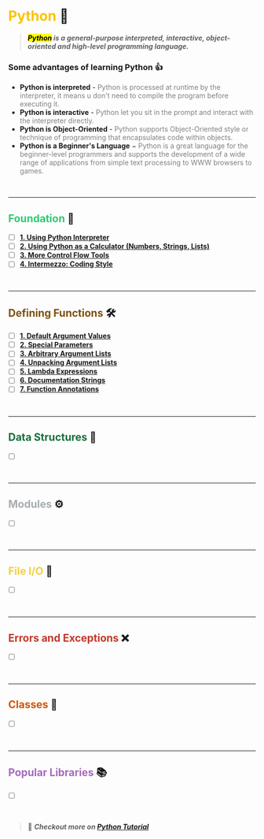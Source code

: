 # <span style = "color : #fcc300"> **Python** </span> 🐍

> ***<mark>Python</mark> is a general-purpose interpreted, interactive, object-oriented and high-level programming language.***

### **Some advantages of learning Python** 👍

* **Python is interpreted** - <span style = "color : #808080"> Python is processed at runtime by the interpreter, it means u don't need to compile the program before executing it. </span>
* **Python is interactive** - <span style = "color : #808080"> Python let you sit in the prompt and interact with the interpreter directly.</span>
* **Python is Object-Oriented** - <span style = "color : #808080"> Python supports Object-Oriented style or technique of programming that encapsulates code within objects.</span>
* **Python is a Beginner's Language** − <span style = "color : #808080"> Python is a great language for the beginner-level programmers and supports the development of a wide range of applications from simple text processing to WWW browsers to games.</span>

</br>

---
## <span style = "color : #2ECC71">**Foundation** </span>🌱
- [ ] **[1. Using Python Interpreter](/Python/foundation/1_python_interpreter.md)**
- [ ] **[2. Using Python as a Calculator (Numbers, Strings, Lists)]()**
- [ ] **[3. More Control Flow Tools]()**
- [ ] **[4. Intermezzo: Coding Style]()**

</br>

---
## <span style = "color : #7E5109"> **Defining Functions** </span> 🛠️

> 

- [ ] **[1. Default Argument Values]()**
- [ ] **[2. Special Parameters]()**
- [ ] **[3. Arbitrary Argument Lists]()**
- [ ] **[4. Unpacking Argument Lists]()**
- [ ] **[5. Lambda Expressions]()**
- [ ] **[6. Documentation Strings]()**
- [ ] **[7. Function Annotations]()**

</br>

---
## <span style = "color : #196F3D"> **Data Structures** </span>🌳

- [ ] **[]()**

</br>

---
## <span style = "color : #A6ACAF"> **Modules** </span> ⚙️ 

- [ ] **[]()**

</br>

---

## <span style = "color : #F4D03F"> **File I/O** </span> 📂

- [ ] **[]()**

</br>

---
## <span style = "color : #C0392B"> **Errors and Exceptions** </span> ❌

- [ ] **[]()**

</br>

---
## <span style = "color : #D35400"> **Classes** </span> 💊

- [ ] **[]()**

</br>

---
## <span style = "color : #A569BD"> **Popular Libraries** </span> 📚

- [ ] **[]()**

</br>

> 🔗 ***Checkout more on [Python Tutorial](https://docs.python.org/3/tutorial/index.html)***



